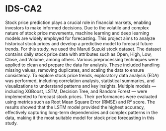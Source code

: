 # IDS-CA2

Stock price prediction plays a crucial role in financial markets, enabling investors to make informed decisions. Due to the volatile and complex nature of stock price movements, machine learning and deep learning models are widely employed for forecasting. This project aims to analyze historical stock prices and develop a predictive model to forecast future trends.
For this study, we used the Maruti Suzuki stock dataset. The dataset contains daily stock price data with attributes such as Open, High, Low, Close, and Volume, among others.
Various preprocessing techniques were applied to clean and prepare the data for analysis. These included handling missing values, removing duplicates, and scaling the data to ensure consistency.
To explore stock price trends, exploratory data analysis (EDA) was performed, including correlation analysis, statistical summaries, and visualizations to understand patterns and key insights.
Multiple models — including XGBoost, LSTM, Decision Tree, and Random Forest — were implemented to forecast stock prices. Their performances were evaluated using metrics such as Root Mean Square Error (RMSE) and R² score.
The results showed that the LSTM model provided the highest accuracy, effectively capturing long-term dependencies and complex patterns in the data, making it the most suitable model for stock price forecasting in this study.
